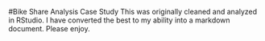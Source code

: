#Bike Share Analysis Case Study
This was originally cleaned and analyzed in RStudio. I have converted the best to my ability into a markdown document. Please enjoy.
